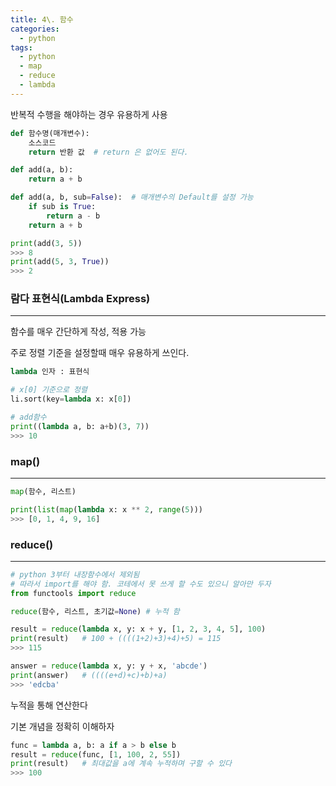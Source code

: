```yaml
---
title: 4\. 함수
categories: 
  - python
tags: 
  - python
  - map
  - reduce
  - lambda
---
```


반복적 수행을 해야하는 경우 유용하게 사용

```python
def 함수명(매개변수):
    소스코드
    return 반환 값  # return 은 없어도 된다.

def add(a, b):
    return a + b

def add(a, b, sub=False):  # 매개변수의 Default를 설정 가능
    if sub is True:
        return a - b
    return a + b

print(add(3, 5))
>>> 8
print(add(5, 3, True))
>>> 2
```

### 람다 표현식(Lambda Express)

---

함수를 매우 간단하게 작성, 적용 가능

주로 정렬 기준을 설정할때 매우 유용하게 쓰인다.

```python
lambda 인자 : 표현식

# x[0] 기준으로 정렬
li.sort(key=lambda x: x[0])

# add함수
print((lambda a, b: a+b)(3, 7))
>>> 10
```

### map()

---

```python
map(함수, 리스트)

print(list(map(lambda x: x ** 2, range(5)))
>>> [0, 1, 4, 9, 16]

```

### reduce()

---

```python
# python 3부터 내장함수에서 제외됨
# 따라서 import를 해야 함. 코테에서 못 쓰게 할 수도 있으니 알아만 두자
from functools import reduce

reduce(함수, 리스트, 초기값=None) # 누적 함

result = reduce(lambda x, y: x + y, [1, 2, 3, 4, 5], 100)
print(result)   # 100 + ((((1+2)+3)+4)+5) = 115
>>> 115

answer = reduce(lambda x, y: y + x, 'abcde')
print(answer)   # ((((e+d)+c)+b)+a)
>>> 'edcba'
```

누적을 통해 연산한다

기본 개념을 정확히 이해하자

```python
func = lambda a, b: a if a > b else b
result = reduce(func, [1, 100, 2, 55])
print(result)   # 최대값을 a에 계속 누적하며 구할 수 있다
>>> 100
```